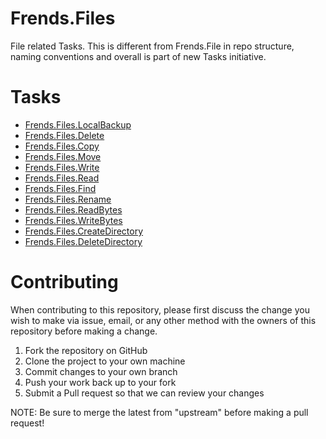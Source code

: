 # Frends.Files
File related Tasks. This is different from Frends.File in repo structure, naming conventions and overall is part of new Tasks initiative.

# Tasks

- [Frends.Files.LocalBackup](Frends.Files.LocalBackup/README.md)
- [Frends.Files.Delete](Frends.Files.Delete/README.md)
- [Frends.Files.Copy](Frends.Files.Copy/README.md)
- [Frends.Files.Move](Frends.Files.Move/README.md)
- [Frends.Files.Write](Frends.Files.Write/README.md)
- [Frends.Files.Read](Frends.Files.Read/README.md)
- [Frends.Files.Find](Frends.Files.Find/README.md)
- [Frends.Files.Rename](Frends.Files.Rename/README.md)
- [Frends.Files.ReadBytes](Frends.Files.ReadBytes/README.md)
- [Frends.Files.WriteBytes](Frends.Files.WriteBytes/README.md)
- [Frends.Files.CreateDirectory](Frends.Files.CreateDirectory/README.md)
- [Frends.Files.DeleteDirectory](Frends.Files.DeleteDirectory/README.md)

# Contributing
When contributing to this repository, please first discuss the change you wish to make via issue, email, or any other method with the owners of this repository before making a change.

1. Fork the repository on GitHub
2. Clone the project to your own machine
3. Commit changes to your own branch
4. Push your work back up to your fork
5. Submit a Pull request so that we can review your changes

NOTE: Be sure to merge the latest from "upstream" before making a pull request!